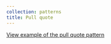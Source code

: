 ```yaml
---
collection: patterns
title: Pull quote
---
```


<a href="https://ubuntudesign.github.io/vanilla-framework/examples/patterns/pull-quotes"
    class="js-example">
    View example of the pull quote pattern
</a>
